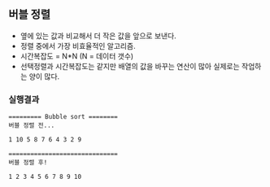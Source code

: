 ## 버블 정렬

- 옆에 있는 값과 비교해서 더 작은 값을 앞으로 보낸다.
- 정렬 중에서 가장 비효율적인 알고리즘.
- 시간복잡도 = N*N (N = 데이터 갯수)
- 선택정렬과 시간복잡도는 같지만 배열의 값을 바꾸는 연산이 많아 실제로는 작업하는 양이 많다.

### 실행결과

~~~
========= Bubble sort ========
버블 정렬 전... 

1 10 5 8 7 6 4 3 2 9 

==============================
버블 정렬 후! 

1 2 3 4 5 6 7 8 9 10
~~~